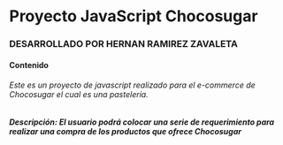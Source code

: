 # Proyecto JavaScript Chocosugar


### DESARROLLADO POR HERNAN RAMIREZ ZAVALETA

#### Contenido


###### Este es un proyecto de javascript realizado para el e-commerce de Chocosugar el cual es una pastelería.
##### Descripción: El usuario podrá colocar una serie de requerimiento para realizar una compra de los productos que ofrece Chocosugar